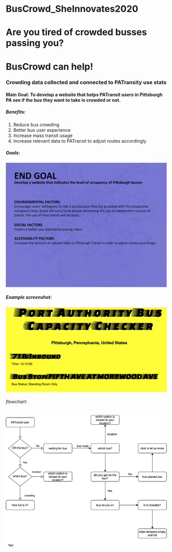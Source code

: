 # BusCrowd_SheInnovates2020
# Are you tired of crowded busses passing you?
# BusCrowd can help!


### Crowding data collected and connected to PATransity use stats


#### Main Goal: To develop a website that helps PATransit users in Pittsburgh PA see if the bus they want to take is crowded or not.


##### Benefits:
1. Reduce bus crowding
2. Better bus user experience
3. Increase mass transit usage
4. Increase relevant data to PATransit to adjust routes accordingly

##### Goals:
![](project_goals.png)

##### Example screenshot:
![](buscrowd_screenshot1.png)


###### flowchart:
![](buscrowd2020.png)
